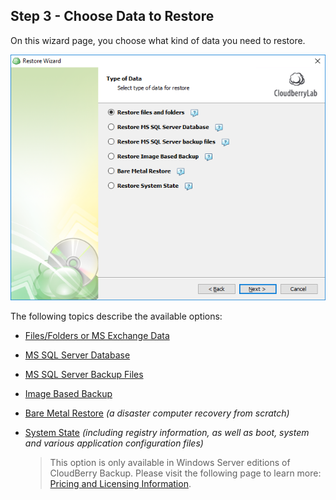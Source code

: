 ## Step 3 - Choose Data to Restore

On this wizard page, you choose what kind of data you need to restore.

![](/assets/choose-data-to-restore-2.png)

The following topics describe the available options:

* [Files/Folders or MS Exchange Data](/chapter1/step-3-choose-data-to-restore/31-restore-filesfolders-or-ms-exchange-data.md)

* [MS SQL Server Database](/chapter1/step-3-choose-data-to-restore/32-restore-ms-sql-server-database.md)

* [MS SQL Server Backup Files](/chapter1/step-3-choose-data-to-restore/33-restore-ms-sql-server-backup-files.md)

* [Image Based Backup](/chapter1/step-3-choose-data-to-restore/34-restore-a-disk-image-or-network-share.md)

* [Bare Metal Restore](/chapter1/step-3-choose-data-to-restore/bare-metal-restore.md) _\(a disaster computer recovery from scratch\)_

* [System State](/chapter1/step-3-choose-data-to-restore/35-restore-system-state-data.md) _\(including registry information, as well as boot, system and various application configuration files\)_

  > This option is only available in Windows Server editions of CloudBerry Backup. Please visit the following page to learn more: [Pricing and Licensing Information](https://www.cloudberrylab.com/managed-backup/pricing.aspx).



